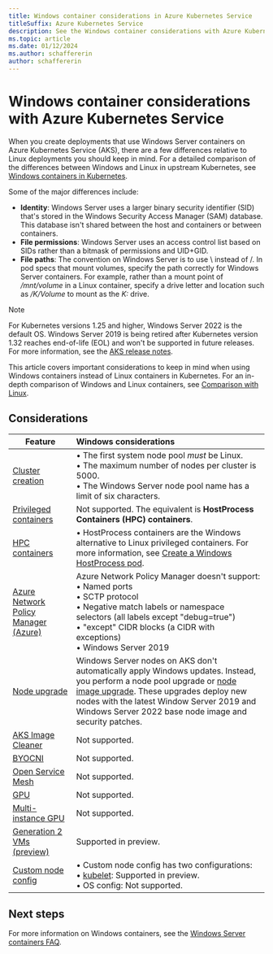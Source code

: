 ```yaml
---
title: Windows container considerations in Azure Kubernetes Service
titleSuffix: Azure Kubernetes Service
description: See the Windows container considerations with Azure Kubernetes Service (AKS).
ms.topic: article
ms.date: 01/12/2024
ms.author: schaffererin
author: schaffererin
---
```


# Windows container considerations with Azure Kubernetes Service

When you create deployments that use Windows Server containers on Azure Kubernetes Service (AKS), there are a few differences relative to Linux deployments you should keep in mind. For a detailed comparison of the differences between Windows and Linux in upstream Kubernetes, see [Windows containers in Kubernetes](https://kubernetes.io/docs/concepts/windows/intro/).

Some of the major differences include:

- **Identity**: Windows Server uses a larger binary security identifier (SID) that's stored in the Windows Security Access Manager (SAM) database. This database isn't shared between the host and containers or between containers.
- **File permissions**: Windows Server uses an access control list based on SIDs rather than a bitmask of permissions and UID+GID.
- **File paths**: The convention on Windows Server is to use \ instead of /. In pod specs that mount volumes, specify the path correctly for Windows Server containers. For example, rather than a mount point of */mnt/volume* in a Linux container, specify a drive letter and location such as */K/Volume* to mount as the *K:* drive.

> [!NOTE]
> For Kubernetes versions 1.25 and higher, Windows Server 2022 is the default OS. Windows Server 2019 is being retired after Kubernetes version 1.32 reaches end-of-life (EOL) and won't be supported in future releases. For more information, see the [AKS release notes][aks-release-notes].

This article covers important considerations to keep in mind when using Windows containers instead of Linux containers in Kubernetes. For an in-depth comparison of Windows and Linux containers, see [Comparison with Linux][comparison-with-linux].

## Considerations

| Feature | Windows considerations |
|-----------|:-----------|
| [Cluster creation][cluster-configuration] | • The first system node pool *must* be Linux.<br/> • The maximum number of nodes per cluster is 5000.<br/> • The Windows Server node pool name has a limit of six characters. |
| [Privileged containers][privileged-containers] | Not supported. The equivalent is **HostProcess Containers (HPC) containers**. |
| [HPC containers][hpc-containers] | • HostProcess containers are the Windows alternative to Linux privileged containers. For more information, see [Create a Windows HostProcess pod](https://kubernetes.io/docs/tasks/configure-pod-container/create-hostprocess-pod/). |
| [Azure Network Policy Manager (Azure)][azure-network-policy] | Azure Network Policy Manager doesn't support:<br/> • Named ports<br/> • SCTP protocol<br/> • Negative match labels or namespace selectors (all labels except "debug=true")<br/> • "except" CIDR blocks (a CIDR with exceptions)<br/> • Windows Server 2019<br/> |
| [Node upgrade][node-upgrade] | Windows Server nodes on AKS don't automatically apply Windows updates. Instead, you perform a node pool upgrade or [node image upgrade][node-image-upgrade]. These upgrades deploy new nodes with the latest Window Server 2019 and Windows Server 2022 base node image and security patches. |
| [AKS Image Cleaner][aks-image-cleaner] | Not supported. |
| [BYOCNI][byo-cni] | Not supported. |
| [Open Service Mesh][open-service-mesh] | Not supported. |
| [GPU][gpu] | Not supported. |
| [Multi-instance GPU][multi-instance-gpu] | Not supported. |
| [Generation 2 VMs (preview)][gen-2-vms] | Supported in preview. |
| [Custom node config][custom-node-config] | • Custom node config has two configurations:<br/> • [kubelet][custom-kubelet-parameters]: Supported in preview.<br/> • OS config: Not supported. |

## Next steps

For more information on Windows containers, see the [Windows Server containers FAQ][windows-server-containers-faq].

<!-- LINKS - external -->
[aks-release-notes]: https://github.com/Azure/AKS/releases
[comparison-with-linux]: https://kubernetes.io/docs/concepts/windows/intro/#compatibility-linux-similarities

<!-- LINKS - internal -->
[cluster-configuration]: quotas-skus-regions.md#cluster-configuration-presets-in-the-azure-portal
[privileged-containers]: use-windows-hpc.md#limitations
[hpc-containers]: use-windows-hpc.md#limitations
[node-upgrade]: ./manage-node-pools.md#upgrade-a-single-node-pool
[aks-image-cleaner]: image-cleaner.md#limitations
[windows-server-containers-faq]: windows-faq.md
[azure-network-policy]: use-network-policies.md#overview-of-network-policy
[node-image-upgrade]: node-image-upgrade.md
[byo-cni]: use-byo-cni.md
[open-service-mesh]: open-service-mesh-about.md
[gpu]: gpu-cluster.md
[multi-instance-gpu]: gpu-multi-instance.md
[gen-2-vms]: cluster-configuration.md#generation-2-virtual-machines
[custom-node-config]: custom-node-configuration.md
[custom-kubelet-parameters]: custom-node-configuration.md#kubelet-custom-configuration
